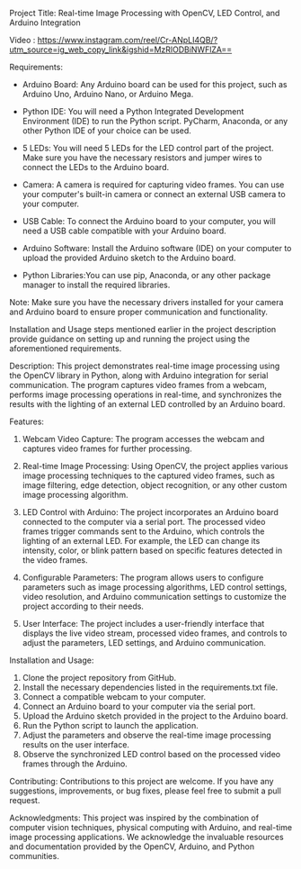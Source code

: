 Project Title: Real-time Image Processing with OpenCV, LED Control, and Arduino Integration

Video : https://www.instagram.com/reel/Cr-ANpLI4QB/?utm_source=ig_web_copy_link&igshid=MzRlODBiNWFlZA==

Requirements:
- Arduino Board: Any Arduino board can be used for this project, such as Arduino Uno, Arduino Nano, or Arduino Mega.

- Python IDE: You will need a Python Integrated Development Environment (IDE) to run the Python script. PyCharm, Anaconda, or any other Python IDE of your choice can be used.

- 5 LEDs: You will need 5 LEDs for the LED control part of the project. Make sure you have the necessary resistors and jumper wires to connect the LEDs to the Arduino board.

- Camera: A camera is required for capturing video frames. You can use your computer's built-in camera or connect an external USB camera to your computer.

- USB Cable: To connect the Arduino board to your computer, you will need a USB cable compatible with your Arduino board.

- Arduino Software: Install the Arduino software (IDE) on your computer to upload the provided Arduino sketch to the Arduino board.

- Python Libraries:You can use pip, Anaconda, or any other package manager to install the required libraries.

Note: Make sure you have the necessary drivers installed for your camera and Arduino board to ensure proper communication and functionality.

Installation and Usage steps mentioned earlier in the project description provide guidance on setting up and running the project using the aforementioned requirements.



Description:
This project demonstrates real-time image processing using the OpenCV library in Python, along with Arduino integration for serial communication. The program captures video frames from a webcam, performs image processing operations in real-time, and synchronizes the results with the lighting of an external LED controlled by an Arduino board.

Features:
1. Webcam Video Capture: The program accesses the webcam and captures video frames for further processing.

2. Real-time Image Processing: Using OpenCV, the project applies various image processing techniques to the captured video frames, such as image filtering, edge detection, object recognition, or any other custom image processing algorithm.

3. LED Control with Arduino: The project incorporates an Arduino board connected to the computer via a serial port. The processed video frames trigger commands sent to the Arduino, which controls the lighting of an external LED. For example, the LED can change its intensity, color, or blink pattern based on specific features detected in the video frames.

4. Configurable Parameters: The program allows users to configure parameters such as image processing algorithms, LED control settings, video resolution, and Arduino communication settings to customize the project according to their needs.

5. User Interface: The project includes a user-friendly interface that displays the live video stream, processed video frames, and controls to adjust the parameters, LED settings, and Arduino communication.

Installation and Usage:
1. Clone the project repository from GitHub.
2. Install the necessary dependencies listed in the requirements.txt file.
3. Connect a compatible webcam to your computer.
4. Connect an Arduino board to your computer via the serial port.
5. Upload the Arduino sketch provided in the project to the Arduino board.
6. Run the Python script to launch the application.
7. Adjust the parameters and observe the real-time image processing results on the user interface.
8. Observe the synchronized LED control based on the processed video frames through the Arduino.

Contributing:
Contributions to this project are welcome. If you have any suggestions, improvements, or bug fixes, please feel free to submit a pull request.

Acknowledgments:
This project was inspired by the combination of computer vision techniques, physical computing with Arduino, and real-time image processing applications. We acknowledge the invaluable resources and documentation provided by the OpenCV, Arduino, and Python communities.

